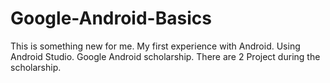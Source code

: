 # Google-Android-Basics
This is something new for me. My first experience with Android. 
Using Android Studio.
Google Android scholarship.
There are 2 Project during the scholarship.
